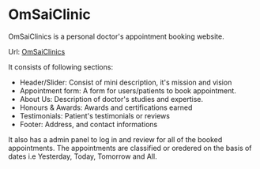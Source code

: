# OmSaiClinic

OmSaiClinics is a personal doctor's appointment booking website.

Url: [OmSaiClinics](https://omsaiclinics.in/)

It consists of following sections:

- Header/Slider: Consist of mini description, it's mission and vision
- Appointment form: A form for users/patients to book appointment.
- About Us: Description of doctor's studies and expertise.
- Honours & Awards: Awards and certifications earned
- Testimonials: Patient's testimonials or reviews
- Footer: Address, and contact informations

It also has a admin panel to log in and review for all of the booked appointments.
The appointments are classified or oredered on the basis of dates i.e Yesterday, Today, Tomorrow and All.
